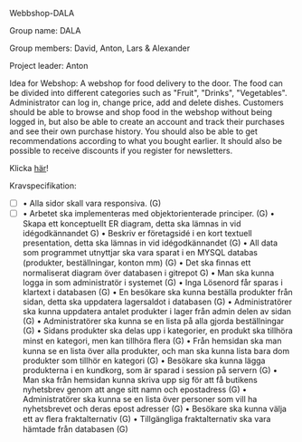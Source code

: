 Webbshop-DALA

Group name: DALA

Group members: David, Anton, Lars & Alexander

Project leader: Anton

Idea for Webshop: A webshop for food delivery to the door. The food can be divided into different categories such as "Fruit", "Drinks", "Vegetables". Administrator can log in, change price, add and delete dishes. Customers should be able to browse and shop food in the webshop without being logged in, but also be able to create an account and track their purchases and see their own purchase history. You should also be able to get recommendations according to what you bought earlier. It should also be possible to receive discounts if you register for newsletters.

Klicka [här](https://antonwelliver.github.io/Webbshop-DALA/)!

Kravspecifikation:

- [ ] • Alla sidor skall vara responsiva. (G)
- [ ] • Arbetet ska implementeras med objektorienterade principer. (G)
• Skapa ett konceptuellt ER diagram, detta ska lämnas in vid idégodkännandet G)
• Beskriv er företagsidé i en kort textuell presentation, detta ska lämnas in vid idégodkännandet (G)
• All data som programmet utnyttjar ska vara sparat i en MYSQL databas (produkter, beställningar, konton mm) (G)
• Det ska ﬁnnas ett normaliserat diagram över databasen i gitrepot G)
• Man ska kunna logga in som administratör i systemet (G)
• Inga Lösenord får sparas i klartext i databasen (G)
• En besökare ska kunna beställa produkter från sidan, detta ska uppdatera lagersaldot i databasen (G)
• Administratörer ska kunna uppdatera antalet produkter i lager från admin delen av sidan (G)
• Administratörer ska kunna se en lista på alla gjorda beställningar (G)
• Sidans produkter ska delas upp i kategorier, en produkt ska tillhöra minst en kategori, men kan tillhöra ﬂera (G)
• Från hemsidan ska man kunna se en lista över alla produkter, och man ska kunna lista bara dom produkter som tillhör en kategori (G)
• Besökare ska kunna lägga produkterna i en kundkorg, som är sparad i session på servern (G)
• Man ska från hemsidan kunna skriva upp sig för att få butikens nyhetsbrev genom att ange sitt namn och epostadress (G)
• Administratörer ska kunna se en lista över personer som vill ha nyhetsbrevet och deras epost adresser (G)
• Besökare ska kunna välja ett av ﬂera fraktalternativ (G)
• Tillgängliga fraktalternativ ska vara hämtade från databasen (G)
